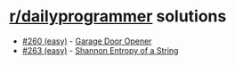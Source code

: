 # [r/dailyprogrammer](https://www.reddit.com/r/dailyprogrammer) solutions

* [#260 (easy)](https://www.reddit.com/r/dailyprogrammer/comments/4cb7eh) - [Garage Door Opener](rust/garage_door_opener)
* [#263 (easy)](https://www.reddit.com/r/dailyprogrammer/comments/4fc896/20160418_challenge_263_easy_calculating_shannon/) - [Shannon Entropy of a String](rust/shannon_entropy/src/main.rs)
